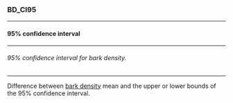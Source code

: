 ### BD_CI95



------
#### 95% confidence interval



------
###### 95% confidence interval for bark density.



------
Difference between [bark density](./BD.md) mean and the upper or lower bounds of the 95% confidence interval.